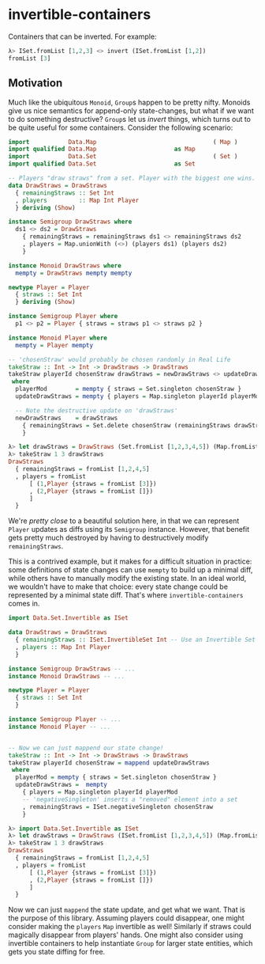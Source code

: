 # invertible-containers

Containers that can be inverted. For example:

```haskell
λ> ISet.fromList [1,2,3] <> invert (ISet.fromList [1,2])
fromList [3]
```

## Motivation

Much like the ubiquitous `Monoid`, `Group`s happen to be pretty nifty. Monoids
give us nice semantics for append-only state-changes, but what if we want to
do something destructive? `Group`s let us _invert_ things, which turns out to be
quite useful for some containers. Consider the following scenario:

```haskell
import           Data.Map                                 ( Map )
import qualified Data.Map                      as Map
import           Data.Set                                 ( Set )
import qualified Data.Set                      as Set

-- Players "draw straws" from a set. Player with the biggest one wins.
data DrawStraws = DrawStraws
  { remainingStraws :: Set Int
  , players         :: Map Int Player
  } deriving (Show)

instance Semigroup DrawStraws where
  ds1 <> ds2 = DrawStraws
    { remainingStraws = remainingStraws ds1 <> remainingStraws ds2
    , players = Map.unionWith (<>) (players ds1) (players ds2)
    }

instance Monoid DrawStraws where
  mempty = DrawStraws mempty mempty

newtype Player = Player
  { straws :: Set Int
  } deriving (Show)

instance Semigroup Player where
  p1 <> p2 = Player { straws = straws p1 <> straws p2 }

instance Monoid Player where
  mempty = Player mempty

-- 'chosenStraw' would probably be chosen randomly in Real Life
takeStraw :: Int -> Int -> DrawStraws -> DrawStraws
takeStraw playerId chosenStraw drawStraws = newDrawStraws <> updateDrawStraws
 where
  playerMod        = mempty { straws = Set.singleton chosenStraw }
  updateDrawStraws = mempty { players = Map.singleton playerId playerMod }

  -- Note the destructive update on 'drawStraws'
  newDrawStraws    = drawStraws
    { remainingStraws = Set.delete chosenStraw (remainingStraws drawStraws)
    }
```

```haskell
λ> let drawStraws = DrawStraws (Set.fromList [1,2,3,4,5]) (Map.fromList [(1, mempty), (2, mempty)])
λ> takeStraw 1 3 drawStraws
DrawStraws
  { remainingStraws = fromList [1,2,4,5]
  , players = fromList
      [ (1,Player {straws = fromList [3]})
      , (2,Player {straws = fromList []})
      ]
  }
```

We're _pretty close_ to a beautiful solution here, in that we can represent `Player`
updates as diffs using its `Semigroup` instance. However, that benefit gets
pretty much destroyed by having to destructively modify `remainingStraws`.

This is a contrived example, but it makes for a difficult situation in practice:
some definitions of state changes can use `mempty` to build up a minimal diff,
while others have to manually modify the existing state. In an ideal world,
we wouldn't have to make that choice: every state change could be represented
by a minimal state diff. That's where `invertible-containers` comes in.

```haskell
import Data.Set.Invertible as ISet

data DrawStraws = DrawStraws
  { remainingStraws :: ISet.InvertibleSet Int -- Use an Invertible Set
  , players :: Map Int Player
  }

instance Semigroup DrawStraws -- ...
instance Monoid DrawStraws -- ...

newtype Player = Player
  { straws :: Set Int
  }

instance Semigroup Player -- ...
instance Monoid Player -- ...


-- Now we can just mappend our state change!
takeStraw :: Int -> Int -> DrawStraws -> DrawStraws
takeStraw playerId chosenStraw = mappend updateDrawStraws
 where
  playerMod = mempty { straws = Set.singleton chosenStraw }
  updateDrawStraws =  mempty
    { players = Map.singleton playerId playerMod
    -- 'negativeSingleton' inserts a "removed" element into a set
    , remainingStraws = ISet.negativeSingleton chosenStraw
    }
```

```haskell
λ> import Data.Set.Invertible as ISet
λ> let drawStraws = DrawStraws (ISet.fromList [1,2,3,4,5]) (Map.fromList [(1, mempty), (2, mempty)])
λ> takeStraw 1 3 drawStraws
DrawStraws
  { remainingStraws = fromList [1,2,4,5]
  , players = fromList
      [ (1,Player {straws = fromList [3]})
      , (2,Player {straws = fromList []})
      ]
  }
```

Now we can just `mappend` the state update, and get what we want. That is the
purpose of this library. Assuming players could disappear, one might consider
making the `players` `Map` invertible as well! Similarly if straws could
magically disappear from players' hands. One might also consider using
invertible containers to help instantiate `Group` for larger state entities,
which gets you state diffing for free.
